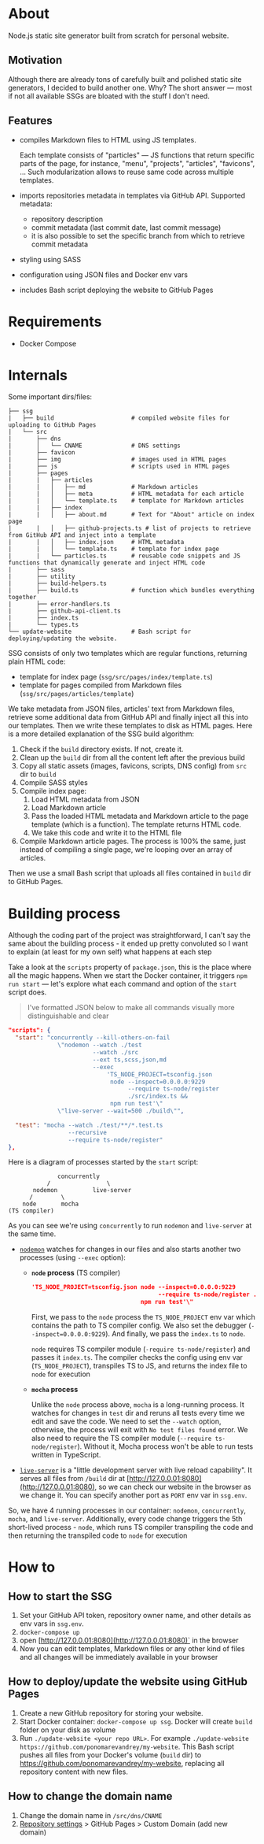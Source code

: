 # About

Node.js static site generator built from scratch for personal website.

## Motivation

Although there are already tons of carefully built and polished static site generators, I decided to build another one. Why? The short answer — most if not all available SSGs are bloated with the stuff I don't need.

## Features

- compiles Markdown files to HTML using JS templates.

  Each template consists of "particles" — JS functions that return specific parts of the page, for instance, "menu", "projects", "articles", "favicons", ... Such modularization allows to reuse same code across multiple templates.

- imports repositories metadata in templates via GitHub API. Supported metadata:
  - repository description
  - commit metadata (last commit date, last commit message)
  - it is also possible to set the specific branch from which to retrieve commit metadata
- styling using SASS
- configuration using JSON files and Docker env vars
- includes Bash script deploying the website to GitHub Pages

# Requirements

* Docker Compose

# Internals

Some important dirs/files:

```
├── ssg
|   ├── build                      # compiled website files for uploading to GitHub Pages
|   └── src
|       ├── dns
|       │   └── CNAME              # DNS settings
|       ├── favicon
|       ├── img                    # images used in HTML pages
|       ├── js                     # scripts used in HTML pages
|       ├── pages
|       |   ├── articles
|       |   │   ├── md             # Markdown articles
|       |   │   ├── meta           # HTML metadata for each article
|       |   │   └── template.ts    # template for Markdown articles
|       |   ├── index
|       |   │   ├── about.md       # Text for "About" article on index page
|       |   │   ├── github-projects.ts # list of projects to retrieve from GitHub API and inject into a template
|       |   │   ├── index.json     # HTML metadata
|       |   │   └── template.ts    # template for index page
|       |   └── particles.ts       # reusable code snippets and JS functions that dynamically generate and inject HTML code
|       ├── sass
|       ├── utility
|       ├── build-helpers.ts
|       ├── build.ts               # function which bundles everything together
|       ├── error-handlers.ts
|       ├── github-api-client.ts
|       ├── index.ts
|       └── types.ts
└── update-website                 # Bash script for deploying/updating the website.
```

SSG consists of only two templates which are regular functions, returning plain HTML code:

- template for index page (`ssg/src/pages/index/template.ts`)
- template for pages compiled from Markdown files (`ssg/src/pages/articles/template`)

We take metadata from JSON files, articles' text from Markdown files, retrieve some additional data from GitHub API and finally inject all this into our templates. Then we write these templates to disk as HTML pages. Here is a more detailed explanation of the SSG build algorithm:

1. Check if the `build` directory exists. If not, create it.
2. Clean up the `build` dir from all the content left after the previous build
3. Copy all static assets (images, favicons, scripts, DNS config) from `src` dir to `build`
4. Compile SASS styles
5. Compile index page:
   1. Load HTML metadata from JSON
   2. Load Markdown article
   3. Pass the loaded HTML metadata and Markdown article to the page template (which is a function). The template returns HTML code.
   4. We take this code and write it to the HTML file
6. Compile Markdown article pages. The process is 100% the same, just instead of compiling a single page, we're looping over an array of articles.

Then we use a small Bash script that uploads all files contained in `build` dir to GitHub Pages.

# Building process

Although the coding part of the project was straightforward, I can't say the same about the building process - it ended up pretty convoluted so I want to explain (at least for my own self) what happens at each step

Take a look at the `scripts` property of `package.json`, this is the place where all the magic happens. When we start the Docker container, it triggers `npm run start` — let's explore what each command and option of the `start` script ​does.

> I've formatted JSON below to make all commands visually more distinguishable and clear

```json
"scripts": {
  "start": "concurrently --kill-others-on-fail
              \"nodemon --watch ./test
                        --watch ./src
                        --ext ts,scss,json,md
                        --exec
                            'TS_NODE_PROJECT=tsconfig.json
                             node --inspect=0.0.0.0:9229
                                  --require ts-node/register
                                  ./src/index.ts &&
                             npm run test'\"
              \"live-server --wait=500 ./build\"",

  "test": "mocha --watch ./test/**/*.test.ts
                 --recursive
                 --require ts-node/register"
},
```

Here is a diagram of processes started by the `start` script:

```
              concurrently
           /                \
       nodemon          live-server
      /        \
    node       mocha
(TS compiler)
```

As you can see we're using `concurrently` to run `nodemon` and `live-server` at the same time.

- [`nodemon`](https://github.com/remy/nodemon) watches for changes in our files and also starts another two processes (using `--exec` option):

  - **`node` process** (TS compiler)

    ```json
    'TS_NODE_PROJECT=tsconfig.json node --inspect=0.0.0.0:9229
                                        --require ts-node/register ./src/index.ts &&
                                   npm run test'\"
    ```

    First, we pass to the `node` process the `TS_NODE_PROJECT` env var which contains the path to TS compiler config. We also set the debugger (`--inspect=0.0.0.0:9229`). And finally, we pass the `index.ts` to `node`.

    `node` requires TS compiler module (`-require ts-node/register`) and passes it `index.ts`. The compiler checks the config using env var (`TS_NODE_PROJECT`), transpiles TS to JS, and returns the index file to `node` for execution

  - **`mocha` process**

    Unlike the `node` process above, `mocha` is a long-running process. It watches for changes in `test` dir and reruns all tests every time we edit and save the code. We need to set the `--watch` option, otherwise, the process will exit with `No test files found` error. We also need to require the TS compiler module (`--require ts-node/register`). Without it, Mocha process won't be able to run tests written in TypeScript.

- [`live-server`](https://github.com/tapio/live-server#readme) is a "little development server with live reload capability". It serves all files from `/build` dir at [http://127.0.0.01:8080](http://127.0.0.01:8080), so we can check our website in the browser as we change it. You can specify another port as `PORT` env var in `ssg.env`.

So, we have 4 running processes in our container: `nodemon`, `concurrently`, `mocha`, and `live-server`. Additionally, every code change triggers the 5th short-lived process - `node`, which runs TS compiler transpiling the code and then returning the transpiled code ​to `node` for execution

# How to

## How to start the SSG

1. Set your GitHub API token, repository owner name, and other details as env vars in `ssg.env`.
2. `docker-compose up`
3. open [http://127.0.0.01:8080](http://127.0.0.01:8080)` in the browser
4. Now you can edit templates, Markdown files or any other kind of files and all changes will be immediately available in your browser

## How to deploy/update the website using GitHub Pages

1. Create a new GitHub repository for storing your website.
2. Start Docker container: `docker-compose up ssg`. Docker will create `build` folder on your disk as volume
3. Run `./update-website <your repo URL>`.
   For example `./update-website https://github.com/ponomarevandrey/my-website`. This Bash script pushes all files from your Docker's volume (`build` dir) to https://github.com/ponomarevandrey/my-website, replacing all repository content with new files.

## How to change the domain name

1. Change the domain name in `/src/dns/CNAME`
2. [Repository settings](https://github.com/ponomarevandrey/my-website/settings) > GitHub Pages > Custom Domain (add new domain)
